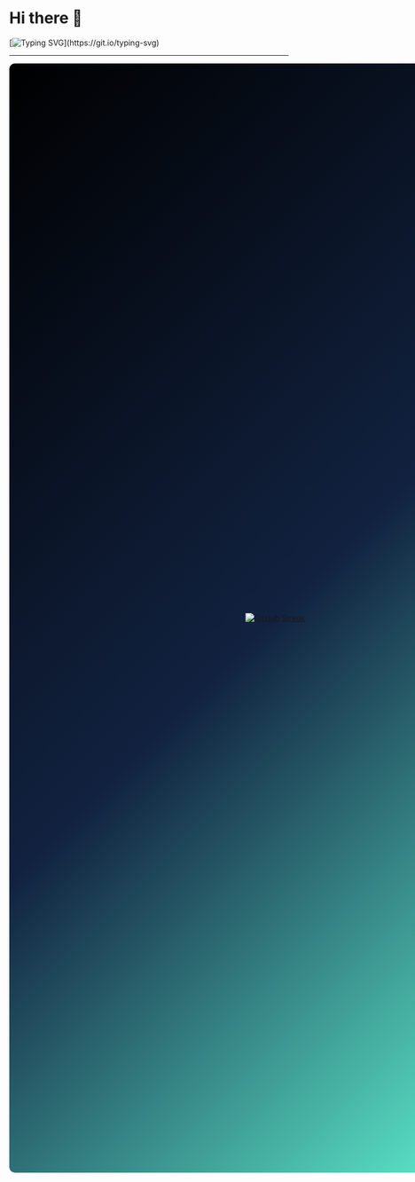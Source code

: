 # Hi there 👋
[![Typing SVG](https://readme-typing-svg.herokuapp.com?font=Fira+Code&duration=3000&pause=1000&color=2418F7&width=600&height=100&lines=Hi%2C+I'm+@Intelligence+%F0%9F%98%87;I'm+a+FrontEnd+developer+%F0%9F%98%81;I+Love+React+More+%F0%9F%91%8A%F0%9F%92%9B;Tailwind+Makes+life+Easier%F0%9F%91%8C+%F0%9F%92%99%F0%9F%92%9B;+Looking+forward+to+becoming+a+fullStack+Developer+;+Message+me+on+twitter:+@I_n_telligence.+;)](https://git.io/typing-svg)

<hr/>
<div style="background: linear-gradient(135deg,#000,#112240,#64ffda); width: 100vw; height: 50vh; display: grid; place-content: center; border-radius: 10px;">

[![GitHub Streak](https://streak-stats.demolab.com/?user=Intelligence247&border_radius=10&theme=highcontrast)](https://git.io/streak-stats)

</div>






































<!-- +%F0%9F%91%8C+%F0%9F%92%99%F0%9F%92%9B -->
<!--
**Intelligence247/Intelligence247** is a ✨ _special_ ✨ repository because its `README.md` (this file) appears on your GitHub profile.

Here are some ideas to get you started:

- 🔭 I’m currently working on ...
- 🌱 I’m currently learning ...
- 👯 I’m looking to collaborate on ...
- 🤔 I’m looking for help with ...
- 💬 Ask me about ...
- 📫 How to reach me: ...
- 😄 Pronouns: ...
- ⚡ Fun fact: ...
-->

<!-- Hi, my name is intee
I am a frontEnd Developer
I love building 
TailWind makes life easy for me 
I love ract more
I am a frontEnd developer that 
+Looking+forward+to+becoming+a+fullStack+Dev+
+Message+me+on+twitter:+@I_n_telligence+ -->